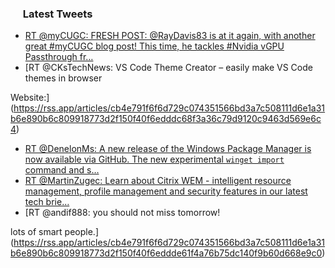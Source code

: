 <h3><a href="https://twitter.com/endi24"><img height=16 src="https://upload.wikimedia.org/wikipedia/sco/9/9f/Twitter_bird_logo_2012.svg"></a> Latest Tweets</h3>

<!-- BLOG-POST-LIST:START -->
- [RT @myCUGC: FRESH POST: @RayDavis83 is at it again, with another great #myCUGC blog post! This time, he tackles #Nvidia vGPU Passthrough fr…](https://rss.app/articles/cb4e791f6f6d729c074351566bd3a7c508111d6e1a31b6e890b6c809918773d2f150f40f6edddd6df7a0687ad6160e9762d56ae9ca)
- [RT @CKsTechNews: VS Code Theme Creator – easily make VS Code themes in browser

Website:](https://rss.app/articles/cb4e791f6f6d729c074351566bd3a7c508111d6e1a31b6e890b6c809918773d2f150f40f6edddc68f3a36c79d9120c9463d569e6c4)
- [RT @DenelonMs: A new release of the Windows Package Manager is now available via GitHub. The new experimental `winget import` command and s…](https://rss.app/articles/cb4e791f6f6d729c074351566bd3a7c508111d6e1a31b6e890b6c809918773d2f150f40f6edddf6df4a76d74d912079567d76de0c7)
- [RT @MartinZugec: Learn about Citrix WEM - intelligent resource management, profile management and security features in our latest tech brie…](https://rss.app/articles/cb4e791f6f6d729c074351566bd3a7c508111d6e1a31b6e890b6c809918773d2f150f40f6eddde61f4a76279de140a9269d66ce6c4)
- [RT @andif888: you should not miss tomorrow! 
 
lots of smart people.](https://rss.app/articles/cb4e791f6f6d729c074351566bd3a7c508111d6e1a31b6e890b6c809918773d2f150f40f6eddde61f4a76b75dc140f9b60d668e9c0)
<!-- BLOG-POST-LIST:END -->
